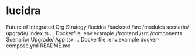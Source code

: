 # lucidra
Future of Integrated Org Strategy
/lucidra
  /backend
      /src
          /modules
              scenario/
              upgrade/
          index.ts
          ...
      Dockerfile
      .env.example
  /frontend
      /src
          /components
              Scenario/
              Upgrade/
          App.tsx
          ...
      Dockerfile
      .env.example
  docker-compose.yml
  README.md
